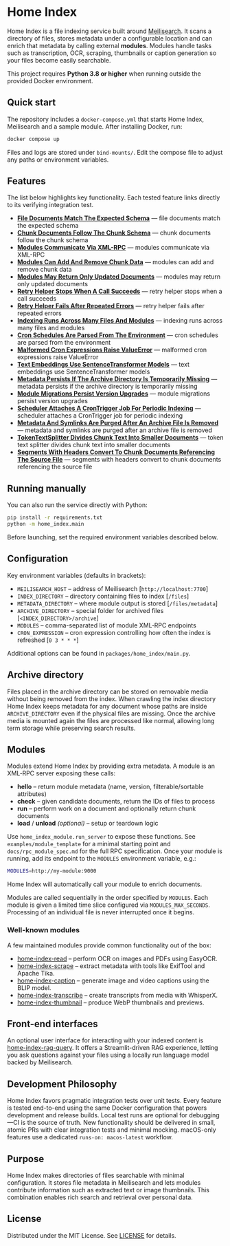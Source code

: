 # Home Index

Home Index is a file indexing service built around [Meilisearch](https://www.meilisearch.com/). It scans a directory of files, stores metadata under a configurable location and can enrich that metadata by calling external **modules**. Modules handle tasks such as transcription, OCR, scraping, thumbnails or caption generation so your files become easily searchable.

This project requires **Python 3.8 or higher** when running outside the provided Docker environment.

## Quick start

The repository includes a `docker-compose.yml` that starts Home Index, Meilisearch and a sample module. After installing Docker, run:

```bash
docker compose up
```

Files and logs are stored under `bind-mounts/`. Edit the compose file to adjust any paths or environment variables.

## Features

The list below highlights key functionality. Each tested feature links directly to its verifying integration test.

- [**File Documents Match The Expected Schema**](tests/test_meilisearch_schema.py#L9-L12) — file documents match the expected schema
- [**Chunk Documents Follow The Chunk Schema**](tests/test_meilisearch_file_chunk_schema.py#L7-L9) — chunk documents follow the chunk schema
- [**Modules Communicate Via XML-RPC**](tests/test_run_server_module.py#L31-L66) — modules communicate via XML-RPC
- [**Modules Can Add And Remove Chunk Data**](tests/test_chunk_integration.py#L140-L200) — modules can add and remove chunk data
- [**Modules May Return Only Updated Documents**](tests/test_chunk_integration.py#L203-L251) — modules may return only updated documents
- [**Retry Helper Stops When A Call Succeeds**](tests/test_retry.py#L10-L28) — retry helper stops when a call succeeds
- [**Retry Helper Fails After Repeated Errors**](tests/test_retry.py#L31-L44) — retry helper fails after repeated errors
- [**Indexing Runs Across Many Files And Modules**](tests/test_large_indexing.py#L103-L168) — indexing runs across many files and modules
- [**Cron Schedules Are Parsed From The Environment**](tests/test_schedule.py#L8-L24) — cron schedules are parsed from the environment
- [**Malformed Cron Expressions Raise ValueError**](tests/test_schedule.py#L27-L37) — malformed cron expressions raise ValueError
- [**Text Embeddings Use SentenceTransformer Models**](tests/test_embeddings.py#L19-L34) — text embeddings use SentenceTransformer models
- [**Metadata Persists If The Archive Directory Is Temporarily Missing**](tests/test_archive_support.py#L10-L48) — metadata persists if the archive directory is temporarily missing
- [**Module Migrations Persist Version Upgrades**](tests/test_module_migrations.py#L7-L28) — module migrations persist version upgrades
- [**Scheduler Attaches A CronTrigger Job For Periodic Indexing**](tests/test_schedule.py#L40-L85) — scheduler attaches a CronTrigger job for periodic indexing
- [**Metadata And Symlinks Are Purged After An Archive File Is Removed**](tests/test_archive_support.py#L51-L91) — metadata and symlinks are purged after an archive file is removed
- [**TokenTextSplitter Divides Chunk Text Into Smaller Documents**](tests/test_chunk_utils.py#L23-L64) — token text splitter divides chunk text into smaller documents
- [**Segments With Headers Convert To Chunk Documents Referencing The Source File**](tests/test_chunk_utils.py#L7-L20) — segments with headers convert to chunk documents referencing the source file

## Running manually

You can also run the service directly with Python:

```bash
pip install -r requirements.txt
python -m home_index.main
```

Before launching, set the required environment variables described below.

## Configuration

Key environment variables (defaults in brackets):

- `MEILISEARCH_HOST` – address of Meilisearch [`http://localhost:7700`]
- `INDEX_DIRECTORY` – directory containing files to index [`/files`]
- `METADATA_DIRECTORY` – where module output is stored [`/files/metadata`]
- `ARCHIVE_DIRECTORY` – special folder for archived files [`<INDEX_DIRECTORY>/archive`]
- `MODULES` – comma-separated list of module XML‑RPC endpoints
- `CRON_EXPRESSION` – cron expression controlling how often the index is refreshed [`0 3 * * *`]

Additional options can be found in `packages/home_index/main.py`.

## Archive directory

Files placed in the archive directory can be stored on removable media without
being removed from the index. When crawling the index directory Home Index keeps
metadata for any document whose paths are inside `ARCHIVE_DIRECTORY` even if the
physical files are missing. Once the archive media is mounted again the files
are processed like normal, allowing long term storage while preserving search
results.

## Modules

Modules extend Home Index by providing extra metadata. A module is an XML‑RPC server exposing these calls:

- **hello** – return module metadata (name, version, filterable/sortable attributes)
- **check** – given candidate documents, return the IDs of files to process
- **run** – perform work on a document and optionally return chunk documents
- **load** / **unload** *(optional)* – setup or teardown logic

Use `home_index_module.run_server` to expose these functions. See `examples/module_template` for a minimal starting point and `docs/rpc_module_spec.md` for the full RPC specification. Once your module is running, add its endpoint to the `MODULES` environment variable, e.g.:

```bash
MODULES=http://my-module:9000
```

Home Index will automatically call your module to enrich documents.

Modules are called sequentially in the order specified by `MODULES`. Each module is given a limited time slice configured via `MODULES_MAX_SECONDS`. Processing of an individual file is never interrupted once it begins.

### Well-known modules

A few maintained modules provide common functionality out of the box:

- [home-index-read](https://github.com/nashspence/home-index-read) – perform OCR on images and PDFs using EasyOCR.
- [home-index-scrape](https://github.com/nashspence/home-index-scrape) – extract metadata with tools like ExifTool and Apache Tika.
- [home-index-caption](https://github.com/nashspence/home-index-caption) – generate image and video captions using the BLIP model.
- [home-index-transcribe](https://github.com/nashspence/home-index-transcribe) – create transcripts from media with WhisperX.
- [home-index-thumbnail](https://github.com/nashspence/home-index-thumbnail) – produce WebP thumbnails and previews.

## Front-end interfaces

An optional user interface for interacting with your indexed content is
[home-index-rag-query](https://github.com/nashspence/home-index-rag-query). It
offers a Streamlit-driven RAG experience, letting you ask questions against
your files using a locally run language model backed by Meilisearch.

## Development Philosophy

Home Index favors pragmatic integration tests over unit tests. Every feature is
tested end-to-end using the same Docker configuration that powers development
and release builds. Local test runs are optional for debugging—CI is the source
of truth. New functionality should be delivered in small, atomic PRs with clear
integration tests and minimal mocking. macOS-only features use a dedicated
`runs-on: macos-latest` workflow.

## Purpose

Home Index makes directories of files searchable with minimal configuration. It stores file metadata in Meilisearch and lets modules contribute information such as extracted text or image thumbnails. This combination enables rich search and retrieval over personal data.

## License

Distributed under the MIT License. See [LICENSE](LICENSE) for details.

